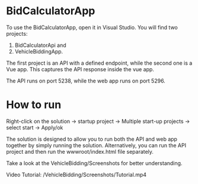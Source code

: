 # BidCalculatorApp
To use the BidCalculatorApp, open it in Visual Studio. You will find two projects: 
1. BidCalculatorApi and
2. VehicleBiddingApp.
   
The first project is an API with a defined endpoint, while the second one is a Vue app. This captures the API response inside the vue app.

The API runs on port 5238, while the web app runs on port 5296.

# How to run
Right-click on the solution -> startup project -> Multiple start-up projects -> select start -> Apply/ok

The solution is designed to allow you to run both the API and web app together by simply running the solution. Alternatively, you can run the API project and then run the wwwroot/index.html file separately.

Take a look at the VehicleBidding/Screenshots for better understanding. 

Video Tutorial: /VehicleBidding/Screenshots/Tutorial.mp4
